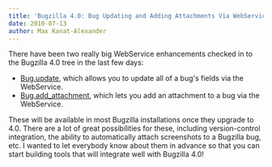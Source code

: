 ```yaml
---
title: 'Bugzilla 4.0: Bug Updating and Adding Attachments Via WebServices'
date: 2010-07-13
author: Max Kanat-Alexander
---
```

There have been two really big WebService enhancements checked in to the
Bugzilla 4.0 tree in the last few days:

  - [Bug.update](http://www.bugzilla.org/docs/tip/en/html/api/Bugzilla/WebService/Bug.html#update),
    which allows you to update all of a bug's fields via the WebService.
  - [Bug.add\_attachment](http://www.bugzilla.org/docs/tip/en/html/api/Bugzilla/WebService/Bug.html#add_attachment),
    which lets you add an attachment to a bug via the WebService.

These will be available in most Bugzilla installations once they upgrade
to 4.0. There are a lot of great possibilities for these, including
version-control integration, the ability to automatically attach
screenshots to a Bugzilla bug, etc. I wanted to let everybody know about
them in advance so that you can start building tools that will integrate
well with Bugzilla 4.0\!
